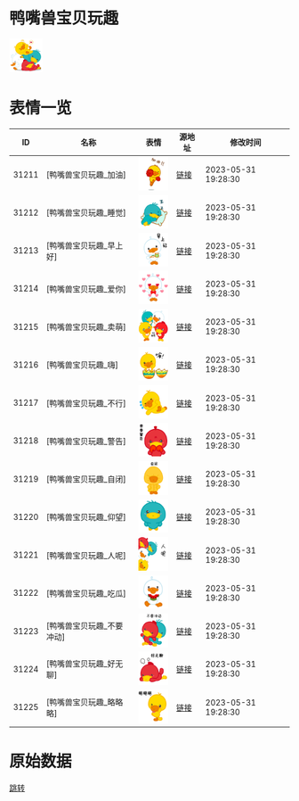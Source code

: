 # 鸭嘴兽宝贝玩趣

<img src="./cover.png" height="60" alt="cover" />

# 表情一览

|ID|名称|表情|源地址|修改时间|
|----|----|----|----|----|
|31211|[鸭嘴兽宝贝玩趣_加油]|<img src="./pic/031211_%5B鸭嘴兽宝贝玩趣_加油%5D.png" height="60" alt="加油"/>|[链接](https://i0.hdslb.com/bfs/garb/42cb307c7472048a7c9444bedb2203512021b833.png)|2023-05-31 19:28:30|
|31212|[鸭嘴兽宝贝玩趣_睡觉]|<img src="./pic/031212_%5B鸭嘴兽宝贝玩趣_睡觉%5D.png" height="60" alt="睡觉"/>|[链接](https://i0.hdslb.com/bfs/garb/288618419cd0d224c1e0496bfd845407b28c06f1.png)|2023-05-31 19:28:30|
|31213|[鸭嘴兽宝贝玩趣_早上好]|<img src="./pic/031213_%5B鸭嘴兽宝贝玩趣_早上好%5D.png" height="60" alt="早上好"/>|[链接](https://i0.hdslb.com/bfs/garb/44f95984f6d6541b8b8904324255cdb4c2e28c13.png)|2023-05-31 19:28:30|
|31214|[鸭嘴兽宝贝玩趣_爱你]|<img src="./pic/031214_%5B鸭嘴兽宝贝玩趣_爱你%5D.png" height="60" alt="爱你"/>|[链接](https://i0.hdslb.com/bfs/garb/f80f74adac6a9e9295741a937e98c6ce5f695898.png)|2023-05-31 19:28:30|
|31215|[鸭嘴兽宝贝玩趣_卖萌]|<img src="./pic/031215_%5B鸭嘴兽宝贝玩趣_卖萌%5D.png" height="60" alt="卖萌"/>|[链接](https://i0.hdslb.com/bfs/garb/2e00fa0cf76469016afdd3695e77e5ca5962587a.png)|2023-05-31 19:28:30|
|31216|[鸭嘴兽宝贝玩趣_嗨]|<img src="./pic/031216_%5B鸭嘴兽宝贝玩趣_嗨%5D.png" height="60" alt="嗨"/>|[链接](https://i0.hdslb.com/bfs/garb/4d10337875d6164ca5e1b35003ba2869614e821d.png)|2023-05-31 19:28:30|
|31217|[鸭嘴兽宝贝玩趣_不行]|<img src="./pic/031217_%5B鸭嘴兽宝贝玩趣_不行%5D.png" height="60" alt="不行"/>|[链接](https://i0.hdslb.com/bfs/garb/862fd9737f3ecec5938528f57bcdc2b256b13ea5.png)|2023-05-31 19:28:30|
|31218|[鸭嘴兽宝贝玩趣_警告]|<img src="./pic/031218_%5B鸭嘴兽宝贝玩趣_警告%5D.png" height="60" alt="警告"/>|[链接](https://i0.hdslb.com/bfs/garb/f7c62cdb54d28f0a3e65ea8da4cea2993fd5e6ea.png)|2023-05-31 19:28:30|
|31219|[鸭嘴兽宝贝玩趣_自闭]|<img src="./pic/031219_%5B鸭嘴兽宝贝玩趣_自闭%5D.png" height="60" alt="自闭"/>|[链接](https://i0.hdslb.com/bfs/garb/16904344b2edfaefb9d2cb6fbd1d646e8803d3c8.png)|2023-05-31 19:28:30|
|31220|[鸭嘴兽宝贝玩趣_仰望]|<img src="./pic/031220_%5B鸭嘴兽宝贝玩趣_仰望%5D.png" height="60" alt="仰望"/>|[链接](https://i0.hdslb.com/bfs/garb/29e51be427cd0a4c47d0f7868b7544b6ed74d6b6.png)|2023-05-31 19:28:30|
|31221|[鸭嘴兽宝贝玩趣_人呢]|<img src="./pic/031221_%5B鸭嘴兽宝贝玩趣_人呢%5D.png" height="60" alt="人呢"/>|[链接](https://i0.hdslb.com/bfs/garb/a2dc6bf2479fa7119686b250db8713b35bf4290c.png)|2023-05-31 19:28:30|
|31222|[鸭嘴兽宝贝玩趣_吃瓜]|<img src="./pic/031222_%5B鸭嘴兽宝贝玩趣_吃瓜%5D.png" height="60" alt="吃瓜"/>|[链接](https://i0.hdslb.com/bfs/garb/ca9211d8597e09b384ae1f8c408e5e939ea7a6fb.png)|2023-05-31 19:28:30|
|31223|[鸭嘴兽宝贝玩趣_不要冲动]|<img src="./pic/031223_%5B鸭嘴兽宝贝玩趣_不要冲动%5D.png" height="60" alt="不要冲动"/>|[链接](https://i0.hdslb.com/bfs/garb/4c2ae4c6547f62c7727aeb1397415847a38ff0be.png)|2023-05-31 19:28:30|
|31224|[鸭嘴兽宝贝玩趣_好无聊]|<img src="./pic/031224_%5B鸭嘴兽宝贝玩趣_好无聊%5D.png" height="60" alt="好无聊"/>|[链接](https://i0.hdslb.com/bfs/garb/f3985954ca1aa0bc70ce8d8a376635cd8390c97e.png)|2023-05-31 19:28:30|
|31225|[鸭嘴兽宝贝玩趣_略略略]|<img src="./pic/031225_%5B鸭嘴兽宝贝玩趣_略略略%5D.png" height="60" alt="略略略"/>|[链接](https://i0.hdslb.com/bfs/garb/99406c71878611f68c78111e097471018c168c70.png)|2023-05-31 19:28:30|

# 原始数据

[跳转](./raw.json)

